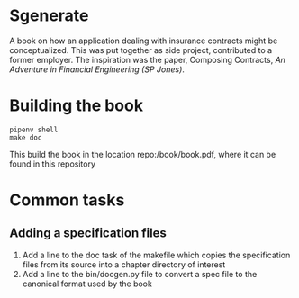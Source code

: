 # Sgenerate
A book on how an application dealing with insurance contracts might be conceptualized. This was put 
together as side project, contributed to a former employer. The inspiration was the paper, 
Composing Contracts, _An Adventure in Financial Engineering (SP Jones)_.

# Building the book
```
pipenv shell
make doc
```
This build the book in the location repo:/book/book.pdf, where it can be found in this repository

# Common tasks
## Adding a specification files
1. Add a line to the doc task of the makefile which copies the specification files from its source into
a chapter directory of interest
2. Add a line to the bin/docgen.py file to convert a spec file to the canonical format used by the book

